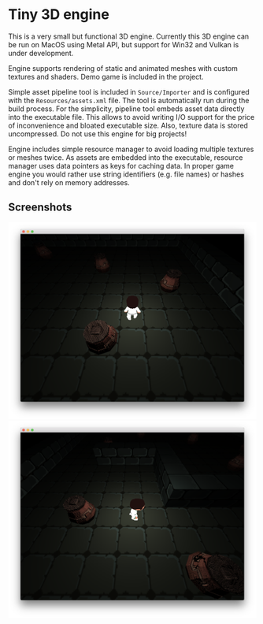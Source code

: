 
Tiny 3D engine
==============

This is a very small but functional 3D engine. Currently this 3D engine can be run on MacOS using Metal API,
but support for Win32 and Vulkan is under development.

Engine supports rendering of static and animated meshes with custom textures and shaders. Demo game is
included in the project.

Simple asset pipeline tool is included in `Source/Importer` and is configured with the `Resources/assets.xml` file.
The tool is automatically run during the build process. For the simplicity, pipeline tool embeds asset data directly
into the executable file. This allows to avoid writing I/O support for the price of inconvenience
and bloated executable size. Also, texture data is stored uncompressed. Do not use this engine for big projects!

Engine includes simple resource manager to avoid loading multiple textures or meshes twice. As assets are
embedded into the executable, resource manager uses data pointers as keys for caching data. In proper game engine
you would rather use string identifiers (e.g. file names) or hashes and don't rely on memory addresses.

Screenshots
-----------

![Screen1](Docs/Screenshots/Screen1.png)
![Screen2](Docs/Screenshots/Screen2.png)
